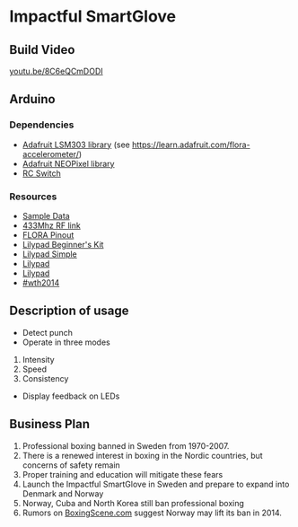 # Impactful SmartGlove

## Build Video
[youtu.be/8C6eQCmDODI](http://youtu.be/8C6eQCmDODI)

## Arduino

### Dependencies
- [Adafruit LSM303 library](https://github.com/adafruit/Adafruit_LSM303) (see https://learn.adafruit.com/flora-accelerometer/)
- [Adafruit NEOPixel library](https://github.com/adafruit/Adafruit_NeoPixel)
- [RC Switch](https://code.google.com/p/rc-switch/)

### Resources
- [Sample Data](https://docs.google.com/spreadsheets/d/1FJm560VEfG71ycGG6PFauqhReCmirWezqJmgE8yc2Gc/edit#gid=667733735)
- [433Mhz RF link](http://www.seeedstudio.com/wiki/433Mhz_RF_link_kit)
- [FLORA Pinout](https://learn.adafruit.com/assets/2845)
- [Lilypad Beginner's Kit](https://www.sparkfun.com/products/retired/10354)
- [Lilypad Simple](http://arduino.cc/en/Main/ArduinoBoardLilyPadSimple)
- [Lilypad](http://lilypadarduino.org/)
- [Lilypad](http://lilypadarduino.org/)
- [#wth2014](https://tagboard.com/wth2014)

## Description of usage
- Detect punch
- Operate in three modes
 1. Intensity
 2. Speed
 3. Consistency
- Display feedback on LEDs

## Business Plan
1. Professional boxing banned in Sweden from 1970-2007.
2. There is a renewed interest in boxing in the Nordic countries, but concerns of safety remain
3. Proper training and education will mitigate these fears
4. Launch the Impactful SmartGlove in Sweden and prepare to expand into Denmark and Norway
5. Norway, Cuba and North Korea still ban professional boxing
6. Rumors on [BoxingScene.com](http://www.boxingscene.com/professional-boxing-coming-back-norway--70242) suggest Norway may lift its ban in 2014.

